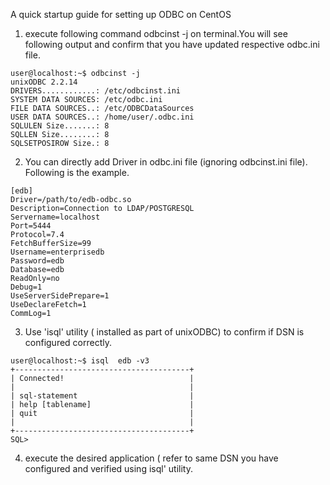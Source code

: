 A quick startup guide for setting up ODBC on CentOS

1. execute following command odbcinst -j on terminal.You will see following output and confirm that you have updated respective odbc.ini file.
```
user@localhost:~$ odbcinst -j
unixODBC 2.2.14
DRIVERS............: /etc/odbcinst.ini
SYSTEM DATA SOURCES: /etc/odbc.ini
FILE DATA SOURCES..: /etc/ODBCDataSources
USER DATA SOURCES..: /home/user/.odbc.ini
SQLULEN Size.......: 8
SQLLEN Size........: 8
SQLSETPOSIROW Size.: 8
```
2. You can directly add Driver in odbc.ini file (ignoring odbcinst.ini file). Following is the example.
```
[edb]
Driver=/path/to/edb-odbc.so
Description=Connection to LDAP/POSTGRESQL
Servername=localhost
Port=5444
Protocol=7.4
FetchBufferSize=99
Username=enterprisedb
Password=edb
Database=edb
ReadOnly=no
Debug=1
UseServerSidePrepare=1
UseDeclareFetch=1
CommLog=1
```
3. Use 'isql' utility ( installed as part of unixODBC) to confirm if DSN is configured correctly.
```
user@localhost:~$ isql  edb -v3
+---------------------------------------+
| Connected!                            |
|                                       |
| sql-statement                         |
| help [tablename]                      |
| quit                                  |
|                                       |
+---------------------------------------+
SQL>
```
4. execute the desired application ( refer to same DSN you have configured and verified using isql' utility.
